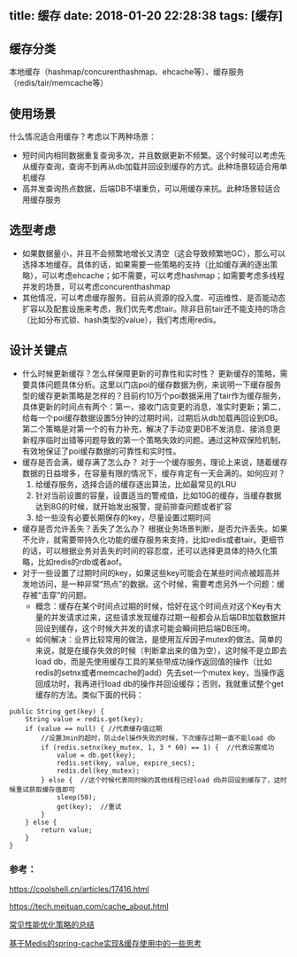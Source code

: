 title: 缓存
date: 2018-01-20 22:28:38
tags: [缓存]
---
## 缓存分类
本地缓存（hashmap/concurenthashmap、ehcache等）、缓存服务（redis/tair/memcache等）
## 使用场景
什么情况适合用缓存？考虑以下两种场景：

+ 短时间内相同数据重复查询多次，并且数据更新不频繁。这个时候可以考虑先从缓存查询，查询不到再从db加载并回设到缓存的方式。此种场景较适合用单机缓存
+ 高并发查询热点数据，后端DB不堪重负，可以用缓存来抗。此种场景较适合用缓存服务

## 选型考虑
+ 如果数据量小，并且不会频繁地增长又清空（这会导致频繁地GC），那么可以选择本地缓存。具体的话，如果需要一些策略的支持（比如缓存满的逐出策略），可以考虑ehcache；如不需要，可以考虑hashmap；如需要考虑多线程并发的场景，可以考虑concurenthashmap
+ 其他情况，可以考虑缓存服务。目前从资源的投入度、可运维性、是否能动态扩容以及配套设施来考虑，我们优先考虑tair。除非目前tair还不能支持的场合（比如分布式锁、hash类型的value），我们考虑用redis。

## 设计关键点
+ 什么时候更新缓存？怎么样保障更新的可靠性和实时性？
更新缓存的策略，需要具体问题具体分析。这里以门店poi的缓存数据为例，来说明一下缓存服务型的缓存更新策略是怎样的？目前约10万个poi数据采用了tair作为缓存服务，具体更新的时间点有两个：第一，接收门店变更的消息，准实时更新；第二，给每一个poi缓存数据设置5分钟的过期时间，过期后从db加载再回设到DB。第二个策略是对第一个的有力补充，解决了手动变更DB不发消息、接消息更新程序临时出错等问题导致的第一个策略失效的问题。通过这种双保险机制，有效地保证了poi缓存数据的可靠性和实时性。
+ 缓存是否会满，缓存满了怎么办？
对于一个缓存服务，理论上来说，随着缓存数据的日益增多，在容量有限的情况下，缓存肯定有一天会满的。如何应对？
	1. 给缓存服务，选择合适的缓存逐出算法，比如最常见的LRU
	2. 针对当前设置的容量，设置适当的警戒值，比如10G的缓存，当缓存数据达到8G的时候，就开始发出报警，提前排查问题或者扩容
	3. 给一些没有必要长期保存的key，尽量设置过期时间
+ 缓存是否允许丢失？丢失了怎么办？
根据业务场景判断，是否允许丢失。如果不允许，就需要带持久化功能的缓存服务来支持，比如redis或者tair。更细节的话，可以根据业务对丢失的时间的容忍度，还可以选择更具体的持久化策略，比如redis的rdb或者aof。
+ 对于一些设置了过期时间的key，如果这些key可能会在某些时间点被超高并发地访问，是一种非常“热点”的数据。这个时候，需要考虑另外一个问题：缓存被“击穿”的问题。
	+ 概念：缓存在某个时间点过期的时候，恰好在这个时间点对这个Key有大量的并发请求过来，这些请求发现缓存过期一般都会从后端DB加载数据并回设到缓存，这个时候大并发的请求可能会瞬间把后端DB压垮。
	+ 如何解决：业界比较常用的做法，是使用互斥因子mutex的做法。简单的来说，就是在缓存失效的时候（判断拿出来的值为空），这时候不是立即去load db，而是先使用缓存工具的某些带成功操作返回值的操作（比如redis的setnx或者memcache的add）先去set一个mutex key，当操作返回成功时，我再进行load db的操作并回设缓存；否则，我就重试整个get缓存的方法。类似下面的代码：
```
public String get(key) {
    String value = redis.get(key);
    if (value == null) { //代表缓存值过期
        //设置3min的超时，防止del操作失败的时候，下次缓存过期一直不能load db
        if (redis.setnx(key_mutex, 1, 3 * 60) == 1) {  //代表设置成功
            value = db.get(key);
            redis.set(key, value, expire_secs);
            redis.del(key_mutex);
        } else {  //这个时候代表同时候的其他线程已经load db并回设到缓存了，这时候重试获取缓存值即可
            sleep(50);
            get(key);  //重试
        }
    } else {
        return value;      
    }
}
```

### 参考：

<https://coolshell.cn/articles/17416.html>

<https://tech.meituan.com/cache_about.html>

[常见性能优化策略的总结](https://wiki.sankuai.com/pages/viewpage.action?pageId=186225517)

[基于Medis的spring-cache实现&缓存使用中的一些思考](https://wiki.sankuai.com/pages/viewpage.action?pageId=88695712)